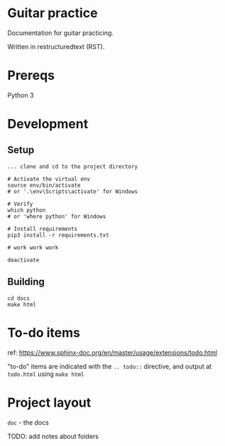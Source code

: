 # Guitar practice

Documentation for guitar practicing.

Written in restructuredtext (RST).

# Prereqs

Python 3



# Development

## Setup

```
... clone and cd to the project directory

# Activate the virtual env
source env/bin/activate
# or '.\env\Scripts\activate' for Windows

# Verify
which python
# or 'where python' for Windows

# Install requirements
pip3 install -r requirements.txt

# work work work

deactivate
```

## Building

```
cd docs
make html
```

# To-do items

ref: https://www.sphinx-doc.org/en/master/usage/extensions/todo.html

"to-do" items are indicated with the `.. todo::` directive, and output at `todo.html` using `make html`

# Project layout

`doc` - the docs

TODO: add notes about folders